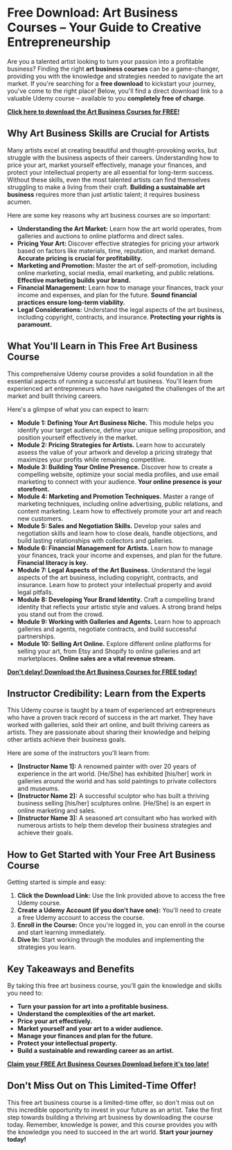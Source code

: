 # Free Download: Art Business Courses – Your Guide to Creative Entrepreneurship

Are you a talented artist looking to turn your passion into a profitable business? Finding the right **art business courses** can be a game-changer, providing you with the knowledge and strategies needed to navigate the art market. If you're searching for a **free download** to kickstart your journey, you've come to the right place! Below, you'll find a direct download link to a valuable Udemy course – available to you **completely free of charge**.

[**Click here to download the Art Business Courses for FREE!**](https://udemywork.com/art-business-courses)

## Why Art Business Skills are Crucial for Artists

Many artists excel at creating beautiful and thought-provoking works, but struggle with the business aspects of their careers.  Understanding how to price your art, market yourself effectively, manage your finances, and protect your intellectual property are all essential for long-term success. Without these skills, even the most talented artists can find themselves struggling to make a living from their craft. **Building a sustainable art business** requires more than just artistic talent; it requires business acumen.

Here are some key reasons why art business courses are so important:

*   **Understanding the Art Market:** Learn how the art world operates, from galleries and auctions to online platforms and direct sales.
*   **Pricing Your Art:** Discover effective strategies for pricing your artwork based on factors like materials, time, reputation, and market demand.  **Accurate pricing is crucial for profitability.**
*   **Marketing and Promotion:** Master the art of self-promotion, including online marketing, social media, email marketing, and public relations. **Effective marketing builds your brand.**
*   **Financial Management:** Learn how to manage your finances, track your income and expenses, and plan for the future. **Sound financial practices ensure long-term viability.**
*   **Legal Considerations:** Understand the legal aspects of the art business, including copyright, contracts, and insurance. **Protecting your rights is paramount.**

## What You'll Learn in This Free Art Business Course

This comprehensive Udemy course provides a solid foundation in all the essential aspects of running a successful art business. You'll learn from experienced art entrepreneurs who have navigated the challenges of the art market and built thriving careers.

Here's a glimpse of what you can expect to learn:

*   **Module 1: Defining Your Art Business Niche.** This module helps you identify your target audience, define your unique selling proposition, and position yourself effectively in the market.
*   **Module 2: Pricing Strategies for Artists.** Learn how to accurately assess the value of your artwork and develop a pricing strategy that maximizes your profits while remaining competitive.
*   **Module 3: Building Your Online Presence.** Discover how to create a compelling website, optimize your social media profiles, and use email marketing to connect with your audience. **Your online presence is your storefront.**
*   **Module 4: Marketing and Promotion Techniques.** Master a range of marketing techniques, including online advertising, public relations, and content marketing. Learn how to effectively promote your art and reach new customers.
*   **Module 5: Sales and Negotiation Skills.** Develop your sales and negotiation skills and learn how to close deals, handle objections, and build lasting relationships with collectors and galleries.
*   **Module 6: Financial Management for Artists.** Learn how to manage your finances, track your income and expenses, and plan for the future.  **Financial literacy is key.**
*   **Module 7: Legal Aspects of the Art Business.** Understand the legal aspects of the art business, including copyright, contracts, and insurance. Learn how to protect your intellectual property and avoid legal pitfalls.
*   **Module 8: Developing Your Brand Identity.**  Craft a compelling brand identity that reflects your artistic style and values.  A strong brand helps you stand out from the crowd.
*   **Module 9: Working with Galleries and Agents.**  Learn how to approach galleries and agents, negotiate contracts, and build successful partnerships.
*   **Module 10:  Selling Art Online.** Explore different online platforms for selling your art, from Etsy and Shopify to online galleries and art marketplaces.  **Online sales are a vital revenue stream.**

[**Don't delay! Download the Art Business Courses for FREE today!**](https://udemywork.com/art-business-courses)

## Instructor Credibility: Learn from the Experts

This Udemy course is taught by a team of experienced art entrepreneurs who have a proven track record of success in the art market. They have worked with galleries, sold their art online, and built thriving careers as artists. They are passionate about sharing their knowledge and helping other artists achieve their business goals.

Here are some of the instructors you'll learn from:

*   **[Instructor Name 1]:** A renowned painter with over 20 years of experience in the art world.  [He/She] has exhibited [his/her] work in galleries around the world and has sold paintings to private collectors and museums.
*   **[Instructor Name 2]:** A successful sculptor who has built a thriving business selling [his/her] sculptures online. [He/She] is an expert in online marketing and sales.
*   **[Instructor Name 3]:** A seasoned art consultant who has worked with numerous artists to help them develop their business strategies and achieve their goals.

## How to Get Started with Your Free Art Business Course

Getting started is simple and easy:

1.  **Click the Download Link:** Use the link provided above to access the free Udemy course.
2.  **Create a Udemy Account (if you don't have one):** You'll need to create a free Udemy account to access the course.
3.  **Enroll in the Course:** Once you're logged in, you can enroll in the course and start learning immediately.
4.  **Dive In:** Start working through the modules and implementing the strategies you learn.

## Key Takeaways and Benefits

By taking this free art business course, you'll gain the knowledge and skills you need to:

*   **Turn your passion for art into a profitable business.**
*   **Understand the complexities of the art market.**
*   **Price your art effectively.**
*   **Market yourself and your art to a wider audience.**
*   **Manage your finances and plan for the future.**
*   **Protect your intellectual property.**
*   **Build a sustainable and rewarding career as an artist.**

[**Claim your FREE Art Business Courses Download before it's too late!**](https://udemywork.com/art-business-courses)

## Don't Miss Out on This Limited-Time Offer!

This free art business course is a limited-time offer, so don't miss out on this incredible opportunity to invest in your future as an artist. Take the first step towards building a thriving art business by downloading the course today. Remember, knowledge is power, and this course provides you with the knowledge you need to succeed in the art world. **Start your journey today!**
